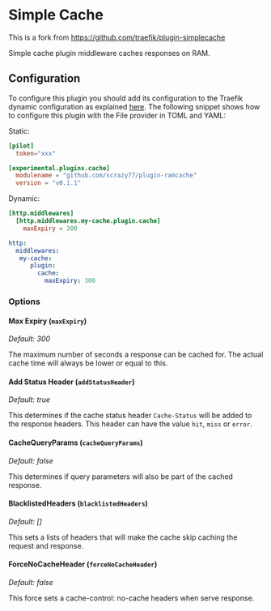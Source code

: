 # Simple Cache

This is a fork from https://github.com/traefik/plugin-simplecache

Simple cache plugin middleware caches responses on RAM.

## Configuration

To configure this plugin you should add its configuration to the Traefik dynamic configuration as explained [here](https://docs.traefik.io/getting-started/configuration-overview/#the-dynamic-configuration).
The following snippet shows how to configure this plugin with the File provider in TOML and YAML: 

Static:

```toml
[pilot]
  token="xxx"

[experimental.plugins.cache]
  modulename = "github.com/scrazy77/plugin-ramcache"
  version = "v0.1.1"
```

Dynamic:

```toml
[http.middlewares]
  [http.middlewares.my-cache.plugin.cache]
    maxExpiry = 300
```

```yaml
http:
  middlewares:
   my-cache:
      plugin:
        cache:
          maxExpiry: 300
```

### Options

#### Max Expiry (`maxExpiry`)

*Default: 300*

The maximum number of seconds a response can be cached for. The 
actual cache time will always be lower or equal to this.
	
#### Add Status Header (`addStatusHeader`)

*Default: true*

This determines if the cache status header `Cache-Status` will be added to the
response headers. This header can have the value `hit`, `miss` or `error`.

#### CacheQueryParams   (`cacheQueryParams`)

*Default: false*

This determines if query parameters will also be part of the cached response.

#### BlacklistedHeaders (`blacklistedHeaders`)

*Default: []*

This sets a lists of headers that will make the cache skip caching the request and response.

#### ForceNoCacheHeader (`forceNoCacheHeader`)

*Default: false*

This force sets a cache-control: no-cache headers when serve response.
